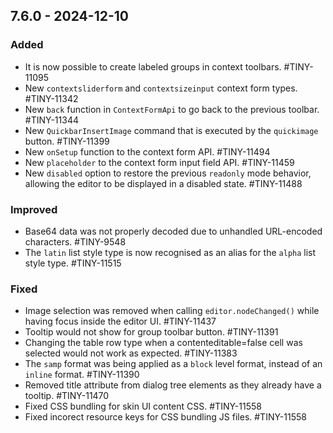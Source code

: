 ## 7.6.0 - 2024-12-10

### Added
- It is now possible to create labeled groups in context toolbars. #TINY-11095
- New `contextsliderform` and `contextsizeinput` context form types. #TINY-11342
- New `back` function in `ContextFormApi` to go back to the previous toolbar. #TINY-11344
- New `QuickbarInsertImage` command that is executed by the `quickimage` button. #TINY-11399
- New `onSetup` function to the context form API. #TINY-11494
- New `placeholder` to the context form input field API. #TINY-11459
- New `disabled` option to restore the previous `readonly` mode behavior, allowing the editor to be displayed in a disabled state. #TINY-11488

### Improved
- Base64 data was not properly decoded due to unhandled URL-encoded characters. #TINY-9548
- The `latin` list style type is now recognised as an alias for the `alpha` list style type. #TINY-11515

### Fixed
- Image selection was removed when calling `editor.nodeChanged()` while having focus inside the editor UI. #TINY-11437
- Tooltip would not show for group toolbar button. #TINY-11391
- Changing the table row type when a contenteditable=false cell was selected would not work as expected. #TINY-11383
- The `samp` format was being applied as a `block` level format, instead of an `inline` format. #TINY-11390
- Removed title attribute from dialog tree elements as they already have a tooltip. #TINY-11470
- Fixed CSS bundling for skin UI content CSS. #TINY-11558
- Fixed incorect resource keys for CSS bundling JS files. #TINY-11558

